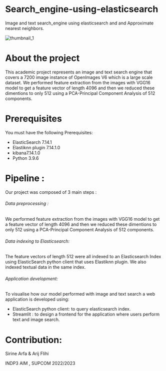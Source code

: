 # Search_engine-using-elasticsearch
Image and text search_engine using elasticsearch and and Approximate nearest neighbors.

![thumbnail_1](https://user-images.githubusercontent.com/80635318/206896117-fbeb744e-9bbf-4af8-a666-bb25b2ead9b7.jpg)

# About the project
This academic project represents an image and text search engine that covers a 7200 image instance of OpenImages V6 which is a large scale dataset. We performed feature extraction from the images with VGG16 model to get a feature vector of length 4096 and then we reduced these dimentions to only 512 using a PCA-Principal Component Analysis of 512 components.
# Prerequisites

You must have the following Prerequisites:

 - ElasticSearch 7.14.1
 - Elastiknn plugin 7.14.1.0
 - kibana7.14.1.0
 - Python 3.9.6
 
# Pipeline :

Our project was composed of 3 main steps : 
  ###### Data preprocessing : 
  
 We performed feature extraction from the images with VGG16 model to get a feature vector of length 4096 and then we reduced these dimentions to only 512 using a PCA-Principal Component Analysis of 512 components.
 
 ###### Data indexing to Elasticsearch:
 
 The feature vectors of length 512 were all indexed to an Elasticsearch Index using ElasticSearch python client that uses Elastiknn plugin. We also indexed textual data in the same index.
 
 ###### Application development:
 
 To visualise how our model performed with image and text search a web application is developed using:
 
  - ElasticSearch python client: to query elasticsearch index.
  - Streamlit : to design a frontend for the application where users perform text and image search.


# Contribution:

Sirine Arfa & Arij Flihi

INDP3 AIM , SUPCOM 2022/2023
 
